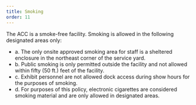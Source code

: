 ```yaml
---
title: Smoking
order: 11
---
```


The ACC is a smoke-free facility. Smoking is allowed in the following designated areas only:
- a. The only onsite approved smoking area for staff is a sheltered enclosure in the northeast corner of the service yard.
- b. Public smoking is only permitted outside the facility and not allowed within fifty (50 ft.) feet of the facility.
- c. Exhibit personnel are not allowed dock access during show hours for the purposes of smoking.
- d. For purposes of this policy, electronic cigarettes are considered smoking material and are only allowed in designated areas.
